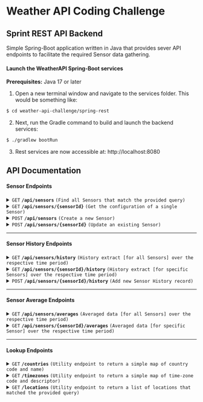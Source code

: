 # Weather API Coding Challenge

## Sprint REST API Backend

Simple Spring-Boot application written in Java that provides sever API endpoints to 
facilitate the required Sensor data gathering.

#### Launch the WeatherAPI Spring-Boot services

**Prerequisites:** Java 17 or later

1. Open a new terminal window and navigate to the services folder. This would be something like:

```bash
$ cd weather-api-challenge/spring-rest
```

2. Next, run the Gradle command to build and launch the backend services:

```bash
$ ./gradlew bootRun
```

3. Rest services are now accessible at: http://localhost:8080

## API Documentation

#### Sensor Endpoints

<details>
 <summary><code>GET</code> <code><b>/api/sensors</b></code> <code>(Find all Sensors that match the provided query)</code></summary>

##### Parameters

> | name    | type     | data type | description                          |
> |---------|----------|-----------|--------------------------------------|
> | `query` | required | string    | filter used to find matching sensors |

##### Responses

> | http code | content-type       | response |
> |-----------|--------------------|----------|
> | `200`     | `application/json` | JSON     |
> | `500`     |                    | None     |

</details>

<details>
 <summary><code>GET</code> <code><b>/api/sensors/{sensorId}</b></code> <code>(Get the configuration of a single Sensor)</code></summary>

##### Parameters

> | name       | type     | data type | description                         |
> |------------|----------|-----------|-------------------------------------|
> | `sensorId` | required | UUID      | respective ID of the Sensor to find |

##### Responses

> | http code | content-type       | response |
> |-----------|--------------------|----------|
> | `200`     | `application/json` | JSON     |
> | `500`     |                    | None     |

</details>

<details>
 <summary><code>POST</code> <code><b>/api/sensors</b></code> <code>(Create a new Sensor)</code></summary>

##### Parameters

> | name      | type     | data type | description              |
> |-----------|----------|-----------|--------------------------|
> | `request` | required | JSON      | new sensor configuration |

##### Responses

> | http code | content-type       | response |
> |-----------|--------------------|----------|
> | `200`     | `application/json` | JSON     |
> | `500`     |                    | None     |

</details>

<details>
 <summary><code>POST</code> <code><b>/api/sensors/{sensorId}</b></code> <code>(Update an existing Sensor)</code></summary>

##### Parameters

> | name       | type     | data type | description                           |
> |------------|----------|-----------|---------------------------------------|
> | `sensorId` | required | UUID      | respective ID of the Sensor to update |
> | `request`  | required | JSON      | updated sensor configuration          |

##### Responses

> | http code | content-type       | response |
> |-----------|--------------------|----------|
> | `200`     | `application/json` | JSON     |
> | `500`     |                    | None     |

</details>

------------------------------------------------------------------------------------------

#### Sensor History Endpoints

<details>
 <summary><code>GET</code> <code><b>/api/sensors/history</b></code> <code>(History extract [for all Sensors] over the respective time period)</code></summary>

##### Parameters

> | name         | type     | data type  | description                        |
> |--------------|----------|------------|------------------------------------|
> | `startDate`  | optional | yyyy-MM-dd | start of the time period filter    |
> | `endDate`    | optional | yyyy-MM-dd | end of the time period filter      |

##### Responses

> | http code | content-type       | response |
> |-----------|--------------------|----------|
> | `200`     | `application/json` | JSON     |
> | `500`     |                    | None     |

</details>

<details>
 <summary><code>GET</code> <code><b>/api/sensors/{sensorId}/history</b></code> <code>(History extract [for specific Sensors] over the respective time period)</code></summary>

##### Parameters

> | name        | type       | data type  | description                         |
> |-------------|------------|------------|-------------------------------------|
> | `sensorId`  | required   | UUID       | respective ID of the Sensor to find |
> | `startDate` | optional   | yyyy-MM-dd | start of the time period filter     |
> | `endDate`   | optional   | yyyy-MM-dd | end of the time period filter       |

##### Responses

> | http code | content-type       | response |
> |-----------|--------------------|----------|
> | `200`     | `application/json` | JSON     |
> | `500`     |                    | None     |

</details>

<details>
 <summary><code>POST</code> <code><b>/api/sensors/{sensorId}/history</b></code> <code>(Add new Sensor History record)</code></summary>

##### Parameters

> | name       | type     | data type | description                           |
> |------------|----------|-----------|---------------------------------------|
> | `sensorId` | required | UUID      | respective ID of the Sensor to update |
> | `request`  | required | JSON      | new sensor history details            |

##### Responses

> | http code | content-type       | response |
> |-----------|--------------------|----------|
> | `200`     | `application/json` | JSON     |
> | `500`     |                    | None     |

</details>

------------------------------------------------------------------------------------------

#### Sensor Average Endpoints

<details>
 <summary><code>GET</code> <code><b>/api/sensors/averages</b></code> <code>(Averaged data [for all Sensors] over the respective time period)</code></summary>

##### Parameters

> | name        | type     | data type  | description                        |
> |-------------|----------|------------|------------------------------------|
> | `startDate` | optional | yyyy-MM-dd | start of the time period filter    |
> | `endDate`   | optional | yyyy-MM-dd | end of the time period filter      |

##### Responses

> | http code | content-type       | response |
> |-----------|--------------------|----------|
> | `200`     | `application/json` | JSON     |
> | `500`     |                    | None     |

</details>

<details>
 <summary><code>GET</code> <code><b>/api/sensors/{sensorId}/averages</b></code> <code>(Averaged data [for specific Sensor] over the respective time period)</code></summary>

##### Parameters

> | name        | type      | data type  | description                         |
> |-------------|-----------|------------|-------------------------------------|
> | `sensorId`  | required  | UUID       | respective ID of the Sensor to find |
> | `startDate` | optional  | yyyy-MM-dd | start of the time period filter     |
> | `endDate`   | optional  | yyyy-MM-dd | end of the time period filter       |

##### Responses

> | http code | content-type       | response |
> |-----------|--------------------|----------|
> | `200`     | `application/json` | JSON     |
> | `500`     |                    | None     |

</details>

------------------------------------------------------------------------------------------

#### Lookup Endpoints

<details>
 <summary><code>GET</code> <code><b>/countries</b></code> <code>(Utility endpoint to return a simple map of country code and name)</code></summary>

##### Parameters

> None

##### Responses

> | http code | content-type       | response |
> |-----------|--------------------|----------|
> | `200`     | `application/json` | JSON     |
> | `500`     |                    | None     |

</details>

<details>
 <summary><code>GET</code> <code><b>/timezones</b></code> <code>(Utility endpoint to return a simple map of time-zone code and descriptor)</code></summary>

##### Parameters

> None

##### Responses

> | http code | content-type       | response |
> |-----------|--------------------|----------|
> | `200`     | `application/json` | JSON     |
> | `500`     |                    | None     |

</details>

<details>
 <summary><code>GET</code> <code><b>/locations</b></code> <code>(Utility endpoint to return a list of locations that matched the provided query)</code></summary>

##### Parameters

> | name      | type     | data type | description            |
> |-----------|----------|-----------|------------------------|
> | `request` | required | JSON      | location query request |

##### Responses

> | http code | content-type       | response |
> |-----------|--------------------|----------|
> | `200`     | `application/json` | JSON     |
> | `500`     |                    | None     |

</details>
